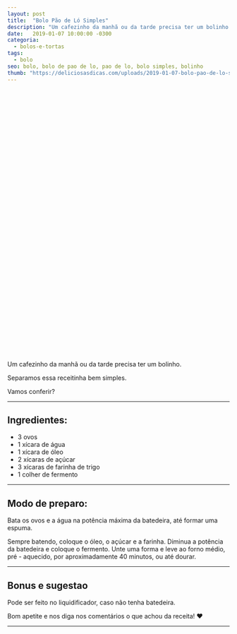 ```yaml
---
layout: post
title:  "Bolo Pão de Ló Simples"
description: "Um cafezinho da manhã ou da tarde precisa ter um bolinho. Separamos essa receitinha bem simples. Vamos conferir?"
date:   2019-01-07 10:00:00 -0300
categoria:
  - bolos-e-tortas
tags:
  - bolo
seo: bolo, bolo de pao de lo, pao de lo, bolo simples, bolinho
thumb: "https://deliciosasdicas.com/uploads/2019-01-07-bolo-pao-de-lo-simples.jpg"
---
```


<div class="adsLeft">
<ins class="adsbygoogle"
     style="display:inline-block;width:160px;height:600px"
     data-ad-client="ca-pub-8078000237589807"
     data-ad-slot="3534346713"></ins>
<script>
(adsbygoogle = window.adsbygoogle || []).push({});
</script>
</div>

Um cafezinho da manhã ou da tarde precisa ter um bolinho.

Separamos essa receitinha bem simples.

Vamos conferir?

---

## Ingredientes:
  - 3 ovos
  - 1 xícara de água
  - 1 xícara de óleo
  - 2 xícaras de açúcar
  - 3 xícaras de farinha de trigo
  - 1 colher de fermento

---

## Modo de preparo:
Bata os ovos e a água na potência máxima da batedeira, até formar uma espuma.

Sempre batendo, coloque o óleo, o açúcar e a farinha. Diminua a potência da batedeira e coloque o fermento. Unte uma forma e leve ao forno médio, pré - aquecido, por aproximadamente 40 minutos, ou até dourar.

---

## Bonus e sugestao
Pode ser feito no liquidificador, caso não tenha batedeira.

Bom apetite e nos diga nos comentários o que achou da receita! ❤️

---

<div class="adsRight">
<ins class="adsbygoogle"
     style="display:inline-block;width:160px;height:600px"
     data-ad-client="ca-pub-8078000237589807"
     data-ad-slot="7738930003"></ins>
<script>
(adsbygoogle = window.adsbygoogle || []).push({});
</script>
</div>
